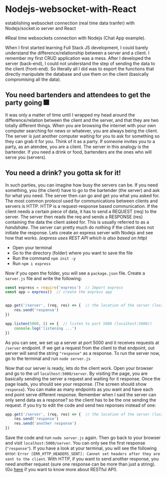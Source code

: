 # Nodejs-websocket-with-React
establishing websocket connection (real time data tranfer) with Nodejs/socket.io server and React

#Real time websockets connection with Nodejs (Chat App example).

When I first started learning Full Stack JS development, I could barely understand the difference/relationship between a server and a client. I remember my first CRUD application was a mess. After I developed the server (back-end), I could not understand the step of sending the data to the client (front-end). So literally all I did was to export the functions that directly manipulate the database and use them on the client (basically compromising all the data).

## You need bartenders and attendees to get the party going 🎆 

It was only a matter of time until I wrapped my head around the difference/relation between the client and the server, and that they are two totally different things.
When you are browsing the internet with your own computer searching for news or whatever, you are always being the client. The server is just another computer waiting for you to ask for something so they can grab it for you. Think of it as a party. If someone invites you to a party, as an atendee, you are a client. The server in this analogy is the bartender. If you need a drink or food, bartenders are the ones who will serve you (servers).

## You need a drink? you gotta sk for it!

In such parties, you can imagine how busy the servers can be. If you need something, you (the client) have to go to the bartender (the server) and ask for what you need. The server then can go and get you what you asked for.
The most common protocol used for communications between clients and servers is HTTP. HTTP is a request-response based communication. If the client needs a certain piece of data, it has to send a REQUEST (req) to the server. The server then reads the req and sends a RESPONSE (res) containing the data the client asked for. This is usually referred to as a _handshake_. The server can pretty much do nothing if the client does not initiate the response.
Lets create an express server with Nodejs and see how that works.
_(express uses REST API which is also based on http)_

 - Open your terminal
 - Go to the directory (folder) where you want to save the file
 - Run the command `npm init -y`
 - Run `npm i express`

Now if you open the folder, you will see a `package.json` file.
Create a `server.js` file and write the following:

```javascript
const express = require('express')  // Import express
const app = express()  // create the express app


app.get('/server', (req, res) => {  // the location of the server (localhost:port/server)
    res.send('response')
})

app.listen(5000, () => {  // listen to port 5000 (localhost:5000/)
    console.log('listening ...')
})
```

As you can see, we set up a server at port 5000 and it receives requests at `/server` endpoint. If we get a request from the client to that endpoint, out server will send the string `"response"` as a response. 
To run the server now, go to the terminal and run `node server.js`

Now that our server is ready, lets do the client work.
Open your browser and go to the url `localhost:5000/server`. By visiting the page, you are basically sending the server a request and waiting for it response. Once the page loads, you should see your response. (The screen should show `response`).
You can make as many endpoints as you want and have each end point serve different response.
Remember when I said the server can only send data as a response? so the client has to be the one sending the request. if you try to edit the code and send two reponses instead of one:

```javascript
app.get('/server', (req, res) => {  // the location of the server (localhost:port/server)
    res.send('response')
    res.send('another response')
})
```

Save the code and run `node server.js` again. Then go back to your browser and visit `localhost:5000/server`. You can only see the first response (`"response"`). If you have a look at your terminal, you will see the following error: `Error [ERR_HTTP_HEADERS_SENT]: Cannot set headers after they are sent to the client`. With HTTP, if you want to send another response, you need another request (sure one response can be more than just a string).
(Go [here](https://www.codecademy.com/articles/what-is-rest) if you want to know more about RESTful API).